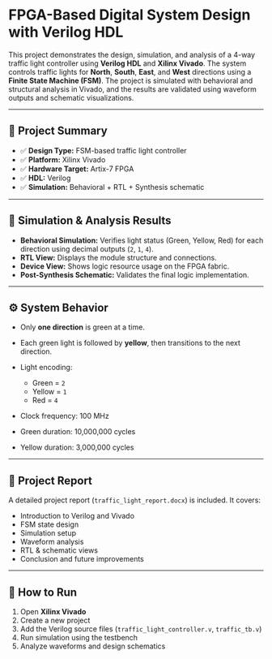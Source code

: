 #  FPGA-Based Digital System Design with Verilog HDL

This project demonstrates the design, simulation, and analysis of a 4-way traffic light controller using **Verilog HDL** and **Xilinx Vivado**. The system controls traffic lights for **North**, **South**, **East**, and **West** directions using a **Finite State Machine (FSM)**. The project is simulated with behavioral and structural analysis in Vivado, and the results are validated using waveform outputs and schematic visualizations.

---

## 🧠 Project Summary

- ✅ **Design Type:** FSM-based traffic light controller  
- ✅ **Platform:** Xilinx Vivado  
- ✅ **Hardware Target:** Artix-7 FPGA  
- ✅ **HDL:** Verilog  
- ✅ **Simulation:** Behavioral + RTL + Synthesis schematic  

---

## 📸 Simulation & Analysis Results

- **Behavioral Simulation:** Verifies light status (Green, Yellow, Red) for each direction using decimal outputs (`2`, `1`, `4`).
- **RTL View:** Displays the module structure and connections.
- **Device View:** Shows logic resource usage on the FPGA fabric.
- **Post-Synthesis Schematic:** Validates the final logic implementation.

---

## ⚙️ System Behavior

- Only **one direction** is green at a time.
- Each green light is followed by **yellow**, then transitions to the next direction.
- Light encoding:
  - Green = `2`
  - Yellow = `1`
  - Red = `4`

- Clock frequency: 100 MHz  
- Green duration: 10,000,000 cycles  
- Yellow duration: 3,000,000 cycles  

---

## 📖 Project Report

A detailed project report (`traffic_light_report.docx`) is included. It covers:
- Introduction to Verilog and Vivado  
- FSM state design  
- Simulation setup  
- Waveform analysis  
- RTL & schematic views  
- Conclusion and future improvements  

---

## 🚀 How to Run

1. Open **Xilinx Vivado**  
2. Create a new project  
3. Add the Verilog source files (`traffic_light_controller.v`, `traffic_tb.v`)  
4. Run simulation using the testbench  
5. Analyze waveforms and design schematics
